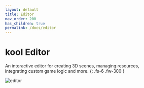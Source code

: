 ```yaml
---
layout: default
title: Editor
nav_order: 200
has_children: true
permalink: /docs/editor
---
```


# kool Editor

An interactive editor for creating 3D scenes, managing resources, integrating custom game logic and more.
{: .fs-6 .fw-300 }

![editor](editor/editor.jpg)
